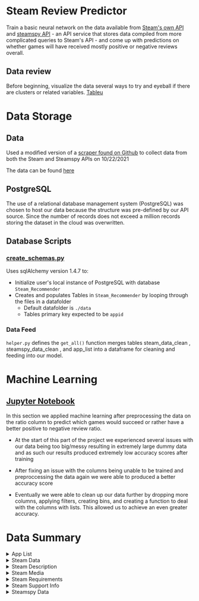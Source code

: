 # Steam Review Predictor

Train a basic neural network on the data available from [Steam's own API](https://partner.steamgames.com/doc/webapi) and [steamspy API](https://steamspy.com/api.php) - an API service that stores data compiled from more complicated queries to Steam's API - and come up with predictions on whether games will have received mostly positive or negative reviews overall.  

## Data review

Before beginning, visualize the data several ways to try and eyeball if there are clusters or related variables.
[Tableu](https://public.tableau.com/app/profile/aidan.lucero/viz/final-steam-data/Story1?publish=yes)

# Data Storage

## Data

 Used a modified version of a [scraper found on Github](https://github.com/nik-davis/steam-data-science-project) to collect data from both the Steam and Steamspy APIs on 10/22/2021

The data can be found [here](https://www.dropbox.com/sh/w11p1f0q3wr1el3/AAADSXS2Znz-EBehVpXSNDNMa?dl=0)

## PostgreSQL

The use of a relational database management system (PostgreSQL) was chosen to host our data because the structure was pre-defined by our API source. Since the number of records does not exceed a million records storing the dataset in the cloud was overwritten.

## Database Scripts

### [create_schemas.py](create_schemas.py)

Uses sqlAlchemy version 1.4.7 to:

* Initialize user's local instance of PostgreSQL with database `Steam_Recommender`
* Creates and populates Tables in `Steam_Recommender` by looping through the files in a datafolder
  * Default datafolder is `./data`
  * Tables primary key expected to be `appid`

### Data Feed

`helper.py` defines the `get_all()` function merges tables steam_data_clean , steamspy_data_clean , and  app_list into a dataframe for cleaning and feeding into our model.

# Machine Learning

## [Jupyter Notebook](ratings_ratio_predictions.ipynb)

In this section we applied machine learning after preprocessing the data on the ratio column to predict which games would succeed or rather have a better positive to negative review ratio.

* At the start of this part of the project we experienced several issues with our data being too big/messy resulting in extremely large dummy data and as such our results produced extremely low accuracy scores after training

* After fixing an issue with the columns being unable to be trained and preproccessing the data again we were able to produced a better accuracy score

* Eventually we were able to clean up our data further by dropping more columns, applying filters, creating bins, and creating a function to deal with the columns with lists. This allowed us to achieve an even greater accuracy.

# Data Summary

<details>
  <summary>App List</summary>

| Column Name | DataType | Source | Description |
| --- | --- | --- | --- |
| **appid** | *integer* | both | Identifier for game |
| **name** | *string* | both | Name of game |

</details>

<details>
  <summary>Steam Data</summary>

| Column Name | DataType | Source | Description |
| --- | --- | --- | --- |
| **appid** | *integer* | both | Identifier for game |
| **required_age** | *integer* | Steam | Minimum age the game is appropriate for based on ESRB recommendations |
| **supported_languages** | *string Array* | Steam | List of supported languages |
| **developers** | *string Array* | Steam | Company(s) that developed the game |
| **publishers** | *string Array* | Steam | Company(s) that published the game |
| **categories** | --- | Steam | --- |
| **genres** | --- | Steam | --- |
| **achievements** | --- | Steam | --- |
| **linux** | --- | Steam | --- |
| **mac** | --- | Steam | --- |
| **windows** | --- | Steam | --- |
| **price** | --- | Steam | --- |
| **coming_soon** | --- | Steam | --- |
| **date** | --- | Steam | --- |

</details>

<details>
  <summary>Steam Description</summary>

| Column Name | DataType | Source | Description |
| --- | --- | --- | --- |
| **appid** | *integer* | both | Identifier for game |
| **detailed_description** | *String* | Steam | Full description of the game |
| **about_the_game** | *String* | Steam | Short description of the game |
| **short_description** | *String* | Steam | First 350 characters of **detailed_description** |

</details>

<details>
  <summary>Steam Media</summary>

| Column Name | DataType | Source | Description |
| --- | --- | --- | --- |
| **appid** | *integer* | both | Identifier for game |
| **header_image** | *string* | Steam | --- |
| **screenshots** | *JSON* | Steam | --- |
| **background** | *string* | Steam | --- |
| **movies** | *JSON* | Steam | --- |

</details>

<details>
  <summary>Steam Requirements</summary>

| Column Name | DataType | Source | Description |
| --- | --- | --- | --- |
| **appid** | *integer* | both | Identifier for game |
| **pc_requirements** | *JSON* | Steam | --- |
| **mac_requirements** | *JSON* | Steam | --- |
| **linux_requirements** | *JSON* | Steam | --- |
| **minimum** | *String* | Steam | --- |
| **recommended** | *String* | Steam | --- |

</details>

<details>
  <summary>Steam Support Info</summary>

| Column Name | DataType | Source | Description |
| --- | --- | --- | --- |
| **appid** | *integer* | both | Identifier for game |
| **website** | *string* | Steam | --- |
| **support_url** | *string* | Steam | --- |
| **support_email** | *string* | Steam | --- |

</details>

<details>
  <summary>Steamspy Data</summary>

| Column Name | DataType | Source | Description |
| --- | --- | --- | --- |
| **appid** | *integer* | both | Identifier for game |
| **positive** | *integer* | SteamSpy | Count of positive reviews on Steam |
| **negative** | *integer* | SteamSpy | Count of negative reviews on Steam |
| **owners** | *String* | SteamSpy | Integer range of total purchases for the game on Steam |
| **average_forever** | *integer* | SteamSpy | Average playtime since March 2009, in minutes |
| **average_2weeks** | *integer* | SteamSpy | Average playtime in the last two weeks, in minutes |
| **median_forever** | *integer* | SteamSpy | Median playtime since March 2009, in minutes |
| **median_2weeks** | *integer* | SteamSpy | Median playtime in the last two weeks, in minutes |
| **price** | *integer* | SteamSpy | Current US price in cents |
| **initialprice** | *integer* | SteamSpy | Original US price in cents |
| **discount** | *integer* | SteamSpy | Current discount in percents |
| **languages** | *String* | SteamSpy | List of supported languages |
| **genre** | *String* | SteamSpy | List of genres |
| **ccu** | *integer* | SteamSpy | Peak concurrent users in the previous day |
| **tags** | *JSON* | SteamSpy | Game's tags with vote counts |

</details>
